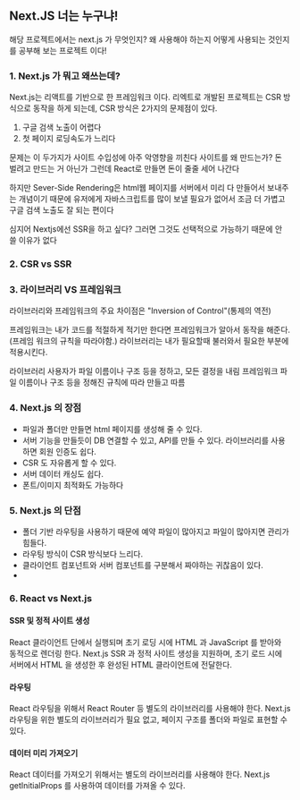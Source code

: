 ## Next.JS 너는 누구냐!

해당 프로젝트에서는 next.js 가 무엇인지?
왜 사용해야 하는지 
어떻게 사용되는 것인지를 공부해 보는 프로젝트 이다!

### 1. Next.js 가 뭐고 왜쓰는데?

Next.js는 리액트를 기반으로 한 프레임워크 이다. 
리엑트로 개발된 프로젝트는 CSR 방식으로 동작을 하게 되는데,
CSR 방식은 2가지의 문제점이 있다. 

1. 구글 검색 노출이 어렵다
2. 첫 페이지 로딩속도가 느리다

문제는 이 두가지가 사이트 수입성에 아주 악영향을 끼친다
사이트를 왜 만드는가? 돈 벌려고 만드는 거 아닌가
그런데 React로 만들면 돈이 줄줄 세어 나간다

하지만 Sever-Side Rendering은 html웹 페이지를 서버에서
미리 다 만들어서 보내주는 개념이기 때문에 유저에게 자바스크립트를
많이 보낼 필요가 없어서 조금 더 가볍고 구글 검색 노출도 잘 되는 편이다

심지어 Nextjs에선 SSR을 하고 싶다? 그러면 그것도 선택적으로 가능하기 때문에 안 쓸 이유가 없다


### 2. CSR vs SSR

### 3. 라이브러리 VS 프레임워크

라이브러리와 프레임워크의 주요 차이점은 "Inversion of Control"(통제의 역전)

프레임워크는 내가 코드를 적절하게 적기만 한다면 프레임워크가 알아서 동작을 해준다. (프레임 워크의 규칙을 따라야함.)
라이브러리는 내가 필요할때 불러와서 필요한 부분에 적용시킨다. 

라이브러리
사용자가 파일 이름이나 구조 등을 정하고, 모든 결정을 내림
프레임워크
파일 이름이나 구조 등을 정해진 규칙에 따라 만들고 따름

### 4. Next.js 의 장점

- 파일과 폴더만 만들면 html 페이지를 생성해 줄 수 있다. 
- 서버 기능을 만들듯이 DB 연결할 수 있고, API를 만들 수 있다. 라이브러리를 사용하면 회원 인증도 쉽다. 
- CSR 도 자유롭게 할 수 있다. 
- 서버 데이터 캐싱도 쉽다.
- 폰트/이미지 최적화도 가능하다

### 5. Next.js 의 단점

- 폴더 기반 라우팅을 사용하기 때문에 예약 파일이 많아지고 파일이 많아지면 관리가 힘들다.
- 라우팅 방식이 CSR 방식보다 느리다.
- 클라이언트 컴포넌트와 서버 컴포넌트를 구분해서 짜야하는 귀찮음이 있다. 
- 


### 6. React vs Next.js

#### SSR 및 정적 사이트 생성
React
클라이언트 단에서 실행되며 초기 로딩 시에 HTML 과 JavaScript 를 받아와 동적으로 렌더링 한다. 
Next.js 
SSR 과 정적 사이트 생성을 지원하며, 초기 로드 시에 서버에서 HTML 을 생성한 후 완성된 HTML 클라이언트에 전달한다. 

#### 라우팅
React
라우팅을 위해서 React Router 등 별도의 라이브러리를 사용해야 한다. 
Next.js
라우팅을 위한 별도의 라이브러리가 필요 없고, 페이지 구조를 폴더와 파일로 표현할 수 있다. 

#### 데이터 미리 가져오기
React
데이터를 가져오기 위해서는 별도의 라이브러리를 사용해야 한다.
Next.js
getInitialProps 를 사용하여 데이터를 가져올 수 있다.




